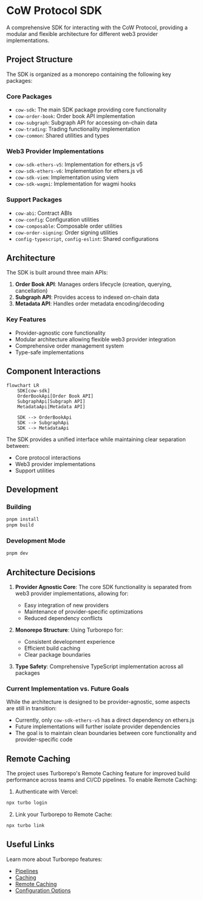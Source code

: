 # CoW Protocol SDK

A comprehensive SDK for interacting with the CoW Protocol, providing a modular and flexible architecture for different web3 provider implementations.

## Project Structure

The SDK is organized as a monorepo containing the following key packages:

### Core Packages
- `cow-sdk`: The main SDK package providing core functionality
- `cow-order-book`: Order book API implementation
- `cow-subgraph`: Subgraph API for accessing on-chain data
- `cow-trading`: Trading functionality implementation
- `cow-common`: Shared utilities and types

### Web3 Provider Implementations
- `cow-sdk-ethers-v5`: Implementation for ethers.js v5
- `cow-sdk-ethers-v6`: Implementation for ethers.js v6
- `cow-sdk-viem`: Implementation using viem
- `cow-sdk-wagmi`: Implementation for wagmi hooks

### Support Packages
- `cow-abi`: Contract ABIs
- `cow-config`: Configuration utilities
- `cow-composable`: Composable order utilities
- `cow-order-signing`: Order signing utilities
- `config-typescript`, `config-eslint`: Shared configurations

## Architecture

The SDK is built around three main APIs:

1. **Order Book API**: Manages orders lifecycle (creation, querying, cancellation)
2. **Subgraph API**: Provides access to indexed on-chain data
3. **Metadata API**: Handles order metadata encoding/decoding

### Key Features
- Provider-agnostic core functionality
- Modular architecture allowing flexible web3 provider integration
- Comprehensive order management system
- Type-safe implementations

## Component Interactions

```mermaid
flowchart LR
    SDK[cow-sdk]
    OrderBookApi[Order Book API]
    SubgraphApi[Subgraph API]
    MetadataApi[Metadata API]

    SDK --> OrderBookApi
    SDK --> SubgraphApi
    SDK --> MetadataApi
```

The SDK provides a unified interface while maintaining clear separation between:
- Core protocol interactions
- Web3 provider implementations
- Support utilities

## Development

### Building
```bash
pnpm install
pnpm build
```

### Development Mode
```bash
pnpm dev
```

## Architecture Decisions

1. **Provider Agnostic Core**: The core SDK functionality is separated from web3 provider implementations, allowing for:
   - Easy integration of new providers
   - Maintenance of provider-specific optimizations
   - Reduced dependency conflicts

2. **Monorepo Structure**: Using Turborepo for:
   - Consistent development experience
   - Efficient build caching
   - Clear package boundaries

3. **Type Safety**: Comprehensive TypeScript implementation across all packages

### Current Implementation vs. Future Goals

While the architecture is designed to be provider-agnostic, some aspects are still in transition:
- Currently, only `cow-sdk-ethers-v5` has a direct dependency on ethers.js
- Future implementations will further isolate provider dependencies
- The goal is to maintain clean boundaries between core functionality and provider-specific code

## Remote Caching

The project uses Turborepo's Remote Caching feature for improved build performance across teams and CI/CD pipelines. To enable Remote Caching:

1. Authenticate with Vercel:
```bash
npx turbo login
```

2. Link your Turborepo to Remote Cache:
```bash
npx turbo link
```

## Useful Links

Learn more about Turborepo features:
- [Pipelines](https://turborepo.org/docs/core-concepts/pipelines)
- [Caching](https://turborepo.org/docs/core-concepts/caching)
- [Remote Caching](https://turborepo.org/docs/core-concepts/remote-caching)
- [Configuration Options](https://turborepo.org/docs/reference/configuration)
